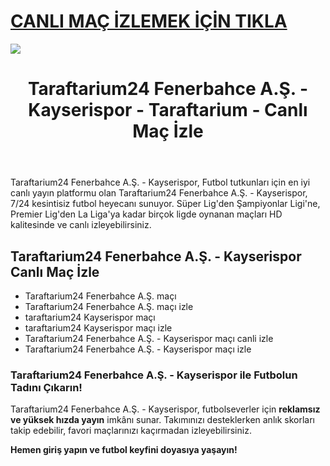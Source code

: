 # <a href="https://workersgirisamp-loyefnbyf4-workers-dev.cdn.ampproject.org/c/s/workersgirisamp.loyefnbyf4.workers.dev/">CANLI MAÇ İZLEMEK İÇİN TIKLA</a>

<a href="https://workersgirisamp-loyefnbyf4-workers-dev.cdn.ampproject.org/c/s/workersgirisamp.loyefnbyf4.workers.dev/"><img src="https://media2.giphy.com/media/v1.Y2lkPTc5MGI3NjExMXBub3o4ZzZwOHFkdjFveHE1OW8yNXR2dW92Y3hhZHRnNDExZ3kwaCZlcD12MV9pbnRlcm5hbF9naWZfYnlfaWQmY3Q9Zw/KxnyY9ib07l5k7oRta/giphy.gif"></a>

<!DOCTYPE html>
<html lang="tr">
<head>
    <meta charset="UTF-8">
    <meta name="viewport" content="width=device-width, initial-scale=1.0">
    <meta name="title" content="Taraftarium24 Fenerbahce A.Ş. - Kayserispor - Taraftarium - Canlı Maç İzle">
    <meta name="description" content="Taraftarium24 Fenerbahce A.Ş. - Kayserispor, canlı spor yayınları sunan bir web sitesidir. Bu platform, sporseverlere futbol maçları başta olmak üzere geniş bir spor içeriği sunmaktadır">
    <meta name="keywords" content="Taraftarium24 Fenerbahce A.Ş. - Kayserispor, canlı maç izle, futbol izle, HD maç yayını, kesintisiz maç">
    <meta name="robots" content="index, follow">
</head>
<body>
    <header>
        <h1>Taraftarium24 Fenerbahce A.Ş. - Kayserispor - Taraftarium - Canlı Maç İzle</h1>
    </header>
    <main>
      <section>
        <p>Taraftarium24 Fenerbahce A.Ş. - Kayserispor, Futbol tutkunları için en iyi canlı yayın platformu olan Taraftarium24 Fenerbahce A.Ş. - Kayserispor, 7/24 kesintisiz futbol heyecanı sunuyor. Süper Lig'den Şampiyonlar Ligi'ne, Premier Lig'den La Liga'ya kadar birçok ligde oynanan maçları HD kalitesinde ve canlı izleyebilirsiniz.</p>
      </section>
        <section>
            <h2>Taraftarium24 Fenerbahce A.Ş. - Kayserispor Canlı Maç İzle</h2>
            <ul>
                <li>Taraftarium24 Fenerbahce A.Ş. maçı</li>
                <li>Taraftarium24 Fenerbahce A.Ş. maçı izle</li>
                <li>taraftarium24 Kayserispor maçı</li>
                <li>taraftarium24 Kayserispor maçı izle</li>
                <li>Taraftarium24 Fenerbahce A.Ş. - Kayserispor maçı canli izle</li>
                <li>Taraftarium24 Fenerbahce A.Ş. - Kayserispor maçı izle</li>
            </ul>
        </section>
        <section>
            <h3>Taraftarium24 Fenerbahce A.Ş. - Kayserispor ile Futbolun Tadını Çıkarın!</h3>
            <p>Taraftarium24 Fenerbahce A.Ş. - Kayserispor, futbolseverler için <strong>reklamsız ve yüksek hızda yayın</strong> imkânı sunar. Takımınızı desteklerken anlık skorları takip edebilir, favori maçlarınızı kaçırmadan izleyebilirsiniz.</p>
            <p><strong>Hemen giriş yapın ve futbol keyfini doyasıya yaşayın!</strong></p>
        </section>
    </main>
</body>
</html>
